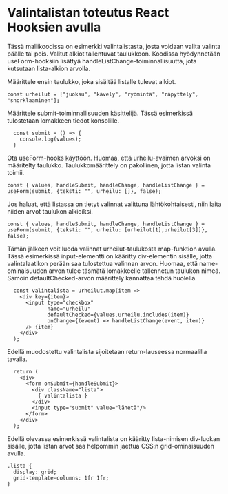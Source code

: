 # Valintalistan toteutus React Hooksien avulla

Tässä mallikoodissa on esimerkki valintalistasta, josta voidaan valita valinta päälle tai pois. Valitut alkiot tallentuvat taulukkoon. Koodissa hyödynnetään useForm-hooksiin lisättyä handleListChange-toiminnallisuutta, jota kutsutaan lista-alkion arvolla.

Määrittele ensin taulukko, joka sisältää listalle tulevat alkiot.

```
const urheilut = ["juoksu", "kävely", "ryömintä", "räpyttely", "snorklaaminen"];
```

Määrittele submit-toiminnallisuuden käsittelijä. Tässä esimerkissä tulostetaan lomakkeen tiedot konsolille.

```
  const submit = () => {
    console.log(values);
  }
```

Ota useForm-hooks käyttöön. Huomaa, että urheilu-avaimen arvoksi on määritelty taulukko. Taulukkomäärittely on pakollinen, jotta listan valinta toimii.

```
const { values, handleSubmit, handleChange, handleListChange } = useForm(submit, {teksti: "", urheilu: []}, false);
```

Jos haluat, että listassa on tietyt valinnat valittuna lähtökohtaisesti, niin laita niiden 
arvot taulukon alkioiksi.

```
const { values, handleSubmit, handleChange, handleListChange } = useForm(submit, {teksti: "", urheilu: [urheilut[1],urheilut[3]]}, false);
```

Tämän jälkeen voit luoda valinnat urheilut-taulukosta map-funktion avulla. Tässä esimerkissä input-elementti on kääritty div-elementin sisälle, jotta valintalaatikon perään saa tulostettua valinnan arvon. Huomaa, että name-ominaisuuden arvon tulee täsmätä lomakkeelle tallennetun taulukon nimeä. Samoin defaultChecked-arvon määrittely kannattaa tehdä huolella.

```
  const valintalista = urheilut.map(item =>     
    <div key={item}>
      <input type="checkbox" 
             name="urheilu" 
             defaultChecked={values.urheilu.includes(item)} 
             onChange={(event) => handleListChange(event, item)}               
      /> {item}
    </div>
  );
```

Edellä muodostettu valintalista sijoitetaan return-lauseessa normaalilla tavalla. 

```
  return (
    <div>
      <form onSubmit={handleSubmit}>
        <div className="lista">
          { valintalista }
        </div>
        <input type="submit" value="lähetä"/>
      </form>                
    </div>
  );
```

Edellä olevassa esimerkissä valintalista on kääritty lista-nimisen div-luokan sisälle, jotta listan arvot saa helpommin jaettua CSS:n grid-ominaisuuden avulla.

```
.lista {
  display: grid;
  grid-template-columns: 1fr 1fr;
}
```
